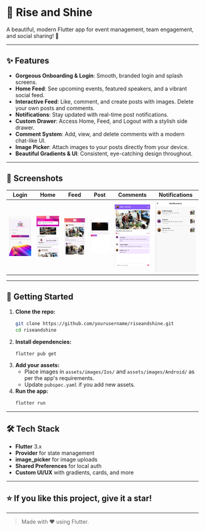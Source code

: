 # 🌅 Rise and Shine

A beautiful, modern Flutter app for event management, team engagement, and social sharing! 🚀

---

## ✨ Features

- **Gorgeous Onboarding & Login**: Smooth, branded login and splash screens.
- **Home Feed**: See upcoming events, featured speakers, and a vibrant social feed.
- **Interactive Feed**: Like, comment, and create posts with images. Delete your own posts and comments.
- **Notifications**: Stay updated with real-time post notifications.
- **Custom Drawer**: Access Home, Feed, and Logout with a stylish side drawer.
- **Comment System**: Add, view, and delete comments with a modern chat-like UI.
- **Image Picker**: Attach images to your posts directly from your device.
- **Beautiful Gradients & UI**: Consistent, eye-catching design throughout.

---

## 📱 Screenshots

| Login | Home | Feed | Post | Comments | Notifications |
|-------|------|------|------|----------|---------------|
| ![Login](assets/screenshots/login.png) | ![Home](assets/screenshots/home.png) | ![Feed](assets/screenshots/feed.png) | ![Post](assets/screenshots/post.png) | ![Comments](assets/screenshots/comments.png) | ![Notifications](assets/screenshots/notifications.png) |

---

## 🚀 Getting Started

1. **Clone the repo:**
   ```bash
   git clone https://github.com/yourusername/riseandshine.git
   cd riseandshine
   ```
2. **Install dependencies:**
   ```bash
   flutter pub get
   ```
3. **Add your assets:**
   - Place images in `assets/images/Ios/` and `assets/images/Android/` as per the app's requirements.
   - Update `pubspec.yaml` if you add new assets.
4. **Run the app:**
   ```bash
   flutter run
   ```

---

## 🛠️ Tech Stack
- **Flutter** 3.x
- **Provider** for state management
- **image_picker** for image uploads
- **Shared Preferences** for local auth
- **Custom UI/UX** with gradients, cards, and more

---

## ⭐ If you like this project, give it a star!

---

> Made with ❤️ using Flutter.
